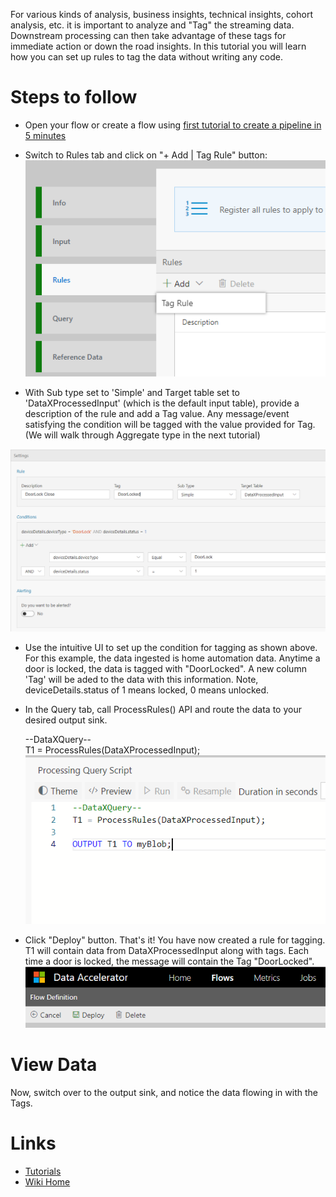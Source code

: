 For various kinds of analysis, business insights, technical insights, cohort analysis, etc. it is important to analyze and "Tag" the streaming data. Downstream processing can then take advantage of these tags for immediate action or down the road insights. In this tutorial you will learn how you can set up rules to tag the data without writing any code. 

# Steps to follow 
* Open your flow or create a flow using [first tutorial to create a pipeline in 5 minutes](Creating-your-first-pipeline-in-5-minutes!)

* Switch to Rules tab and click on "+ Add | Tag Rule" button: <br/>
 ![New Rule](./tutorials/images/newtagrule.PNG)<br/>

* With Sub type set to 'Simple' and Target table set to 'DataXProcessedInput' (which is the default input table), provide a description of the rule and add a Tag value. Any message/event satisfying the condition will be tagged with the value provided for Tag. (We will walk through Aggregate type in the next tutorial)<br/>

 ![New Rule](./tutorials/images/simplerule.PNG)<br/>

* Use the intuitive UI to set up the condition for tagging as shown above. For this example, the data ingested is home automation data. Anytime a door is locked, the data is tagged with "DoorLocked". A new column 'Tag' will be aded to the data with this information. Note, deviceDetails.status of 1 means locked, 0 means unlocked.  

- In the Query tab, call ProcessRules() API and route the data to your desired output sink.

	--DataXQuery--<br/>
	T1 = ProcessRules(DataXProcessedInput);<br/>
 ![Rules Query](./tutorials/images/simplerulecode.PNG)

* Click "Deploy" button. That's it! You have now created a rule for tagging. T1 will contain data from DataXProcessedInput along with tags. Each time a door is locked, the message will contain the Tag "DoorLocked". <br/>
 ![Deploy](./tutorials/images/Deploy.PNG)

# View Data
Now, switch over to the output sink, and notice the data flowing in with the Tags. 

# Links
* [Tutorials](Tutorials)
* [Wiki Home](Home) 